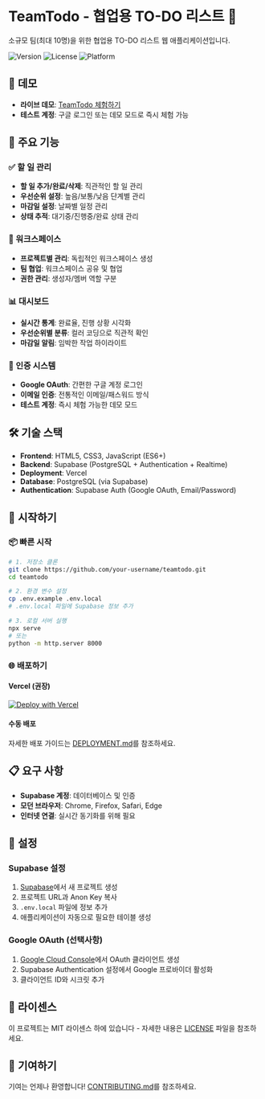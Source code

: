 # TeamTodo - 협업용 TO-DO 리스트 🚀

소규모 팀(최대 10명)을 위한 협업용 TO-DO 리스트 웹 애플리케이션입니다.

![Version](https://img.shields.io/badge/version-1.0.0-blue.svg)
![License](https://img.shields.io/badge/license-MIT-green.svg)
![Platform](https://img.shields.io/badge/platform-Web-orange.svg)

## 🎯 데모

- **라이브 데모**: [TeamTodo 체험하기](https://teamtodo.vercel.app)
- **테스트 계정**: 구글 로그인 또는 데모 모드로 즉시 체험 가능

## 🚀 주요 기능

### ✅ 할 일 관리
- **할 일 추가/완료/삭제**: 직관적인 할 일 관리
- **우선순위 설정**: 높음/보통/낮음 단계별 관리
- **마감일 설정**: 날짜별 일정 관리
- **상태 추적**: 대기중/진행중/완료 상태 관리

### 👥 워크스페이스
- **프로젝트별 관리**: 독립적인 워크스페이스 생성
- **팀 협업**: 워크스페이스 공유 및 협업
- **권한 관리**: 생성자/멤버 역할 구분

### 📊 대시보드
- **실시간 통계**: 완료율, 진행 상황 시각화
- **우선순위별 분류**: 컬러 코딩으로 직관적 확인
- **마감일 알림**: 임박한 작업 하이라이트

### 🔐 인증 시스템
- **Google OAuth**: 간편한 구글 계정 로그인
- **이메일 인증**: 전통적인 이메일/패스워드 방식
- **테스트 계정**: 즉시 체험 가능한 데모 모드

## 🛠️ 기술 스택

- **Frontend**: HTML5, CSS3, JavaScript (ES6+)
- **Backend**: Supabase (PostgreSQL + Authentication + Realtime)
- **Deployment**: Vercel
- **Database**: PostgreSQL (via Supabase)
- **Authentication**: Supabase Auth (Google OAuth, Email/Password)

## 🚀 시작하기

### 📦 빠른 시작

```bash
# 1. 저장소 클론
git clone https://github.com/your-username/teamtodo.git
cd teamtodo

# 2. 환경 변수 설정
cp .env.example .env.local
# .env.local 파일에 Supabase 정보 추가

# 3. 로컬 서버 실행
npx serve
# 또는
python -m http.server 8000
```

### 🌐 배포하기

#### Vercel (권장)
[![Deploy with Vercel](https://vercel.com/button)](https://vercel.com/new/clone?repository-url=https://github.com/your-username/teamtodo)

#### 수동 배포
자세한 배포 가이드는 [DEPLOYMENT.md](DEPLOYMENT.md)를 참조하세요.

## 📋 요구 사항

- **Supabase 계정**: 데이터베이스 및 인증
- **모던 브라우저**: Chrome, Firefox, Safari, Edge
- **인터넷 연결**: 실시간 동기화를 위해 필요

## 🔧 설정

### Supabase 설정
1. [Supabase](https://supabase.com)에서 새 프로젝트 생성
2. 프로젝트 URL과 Anon Key 복사
3. `.env.local` 파일에 정보 추가
4. 애플리케이션이 자동으로 필요한 테이블 생성

### Google OAuth (선택사항)
1. [Google Cloud Console](https://console.cloud.google.com)에서 OAuth 클라이언트 생성
2. Supabase Authentication 설정에서 Google 프로바이더 활성화
3. 클라이언트 ID와 시크릿 추가

## 📄 라이센스

이 프로젝트는 MIT 라이센스 하에 있습니다 - 자세한 내용은 [LICENSE](LICENSE) 파일을 참조하세요.

## 🤝 기여하기

기여는 언제나 환영합니다! [CONTRIBUTING.md](CONTRIBUTING.md)를 참조하세요.